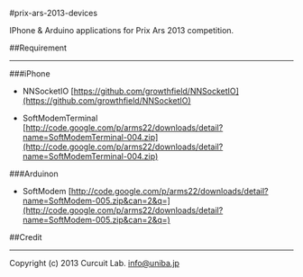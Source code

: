 #prix-ars-2013-devices

IPhone & Arduino applications for Prix Ars 2013 competition.

##Requirement

---

###iPhone

 - NNSocketIO
[https://github.com/growthfield/NNSocketIO](https://github.com/growthfield/NNSocketIO)

 - SoftModemTerminal
[http://code.google.com/p/arms22/downloads/detail?name=SoftModemTerminal-004.zip](http://code.google.com/p/arms22/downloads/detail?name=SoftModemTerminal-004.zip)

###Arduinon

 - SoftModem
[http://code.google.com/p/arms22/downloads/detail?name=SoftModem-005.zip&can=2&q=](http://code.google.com/p/arms22/downloads/detail?name=SoftModem-005.zip&can=2&q=)

##Credit

---

Copyright (c) 2013 Curcuit Lab. <info@uniba.jp>